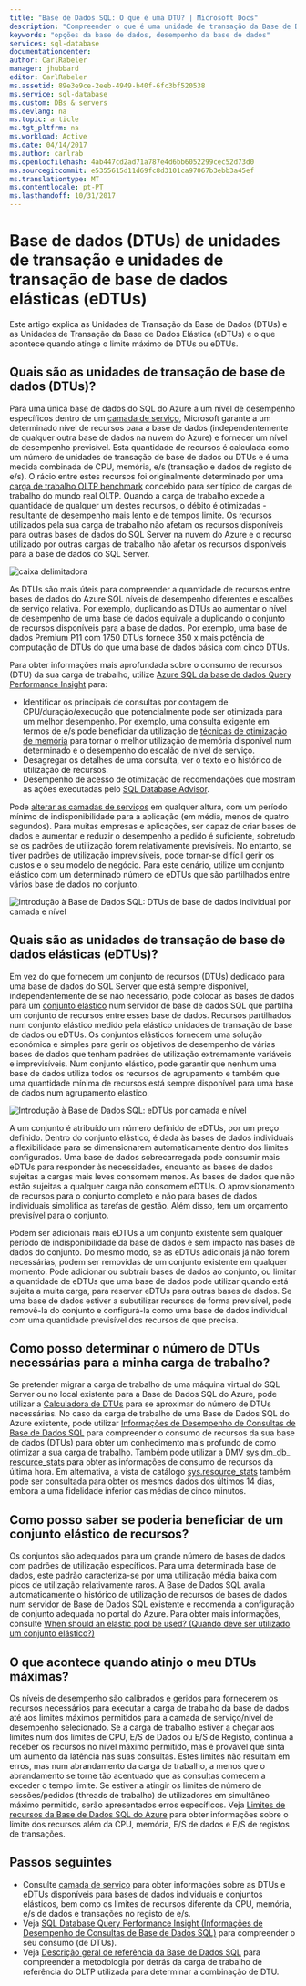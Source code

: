 ```yaml
---
title: "Base de Dados SQL: O que é uma DTU? | Microsoft Docs"
description: "Compreender o que é uma unidade de transação da Base de Dados SQL."
keywords: "opções da base de dados, desempenho da base de dados"
services: sql-database
documentationcenter: 
author: CarlRabeler
manager: jhubbard
editor: CarlRabeler
ms.assetid: 89e3e9ce-2eeb-4949-b40f-6fc3bf520538
ms.service: sql-database
ms.custom: DBs & servers
ms.devlang: na
ms.topic: article
ms.tgt_pltfrm: na
ms.workload: Active
ms.date: 04/14/2017
ms.author: carlrab
ms.openlocfilehash: 4ab447cd2ad71a787e4d6bb6052299cec52d73d0
ms.sourcegitcommit: e5355615d11d69fc8d3101ca97067b3ebb3a45ef
ms.translationtype: MT
ms.contentlocale: pt-PT
ms.lasthandoff: 10/31/2017
---
```

# <a name="database-transaction-units-dtus-and-elastic-database-transaction-units-edtus"></a>Base de dados (DTUs) de unidades de transação e unidades de transação de base de dados elásticas (eDTUs)
Este artigo explica as Unidades de Transação da Base de Dados (DTUs) e as Unidades de Transação da Base de Dados Elástica (eDTUs) e o que acontece quando atinge o limite máximo de DTUs ou eDTUs.  

## <a name="what-are-database-transaction-units-dtus"></a>Quais são as unidades de transação de base de dados (DTUs)?
Para uma única base de dados do SQL do Azure a um nível de desempenho específicos dentro de um [camada de serviço](sql-database-single-database-resources.md), Microsoft garante a um determinado nível de recursos para a base de dados (independentemente de qualquer outra base de dados na nuvem do Azure) e fornecer um nível de desempenho previsível. Esta quantidade de recursos é calculada como um número de unidades de transação de base de dados ou DTUs e é uma medida combinada de CPU, memória, e/s (transação e dados de registo de e/s). O rácio entre estes recursos foi originalmente determinado por uma [carga de trabalho OLTP benchmark](sql-database-benchmark-overview.md) concebido para ser típico de cargas de trabalho do mundo real OLTP. Quando a carga de trabalho excede a quantidade de qualquer um destes recursos, o débito é otimizadas - resultante de desempenho mais lento e de tempos limite. Os recursos utilizados pela sua carga de trabalho não afetam os recursos disponíveis para outras bases de dados do SQL Server na nuvem do Azure e o recurso utilizado por outras cargas de trabalho não afetar os recursos disponíveis para a base de dados do SQL Server.

![caixa delimitadora](./media/sql-database-what-is-a-dtu/bounding-box.png)

As DTUs são mais úteis para compreender a quantidade de recursos entre bases de dados do Azure SQL níveis de desempenho diferentes e escalões de serviço relativa. Por exemplo, duplicando as DTUs ao aumentar o nível de desempenho de uma base de dados equivale a duplicando o conjunto de recursos disponíveis para a base de dados. Por exemplo, uma base de dados Premium P11 com 1750 DTUs fornece 350 x mais potência de computação de DTUs do que uma base de dados básica com cinco DTUs.  

Para obter informações mais aprofundada sobre o consumo de recursos (DTU) da sua carga de trabalho, utilize [Azure SQL da base de dados Query Performance Insight](sql-database-query-performance.md) para:

- Identificar os principais de consultas por contagem de CPU/duração/execução que potencialmente pode ser otimizada para um melhor desempenho. Por exemplo, uma consulta exigente em termos de e/s pode beneficiar da utilização de [técnicas de otimização de memória](sql-database-in-memory.md) para tornar o melhor utilização de memória disponível num determinado e o desempenho do escalão de nível de serviço.
- Desagregar os detalhes de uma consulta, ver o texto e o histórico de utilização de recursos.
- Desempenho de acesso de otimização de recomendações que mostram as ações executadas pelo [SQL Database Advisor](sql-database-advisor.md).

Pode [alterar as camadas de serviços](sql-database-service-tiers.md) em qualquer altura, com um período mínimo de indisponibilidade para a aplicação (em média, menos de quatro segundos). Para muitas empresas e aplicações, ser capaz de criar bases de dados e aumentar e reduzir o desempenho a pedido é suficiente, sobretudo se os padrões de utilização forem relativamente previsíveis. No entanto, se tiver padrões de utilização imprevisíveis, pode tornar-se difícil gerir os custos e o seu modelo de negócio. Para este cenário, utilize um conjunto elástico com um determinado número de eDTUs que são partilhados entre vários base de dados no conjunto.

![Introdução à Base de Dados SQL: DTUs de base de dados individual por camada e nível](./media/sql-database-what-is-a-dtu/single_db_dtus.png)

## <a name="what-are-elastic-database-transaction-units-edtus"></a>Quais são as unidades de transação de base de dados elásticas (eDTUs)?
Em vez do que fornecem um conjunto de recursos (DTUs) dedicado para uma base de dados do SQL Server que está sempre disponível, independentemente de se não necessário, pode colocar as bases de dados para um [conjunto elástico](sql-database-elastic-pool.md) num servidor de base de dados SQL que partilha um conjunto de recursos entre esses base de dados. Recursos partilhados num conjunto elástico medido pela elástico unidades de transação de base de dados ou eDTUs. Os conjuntos elásticos fornecem uma solução económica e simples para gerir os objetivos de desempenho de várias bases de dados que tenham padrões de utilização extremamente variáveis e imprevisíveis. Num conjunto elástico, pode garantir que nenhum uma base de dados utiliza todos os recursos de agrupamento e também que uma quantidade mínima de recursos está sempre disponível para uma base de dados num agrupamento elástico. 

![Introdução à Base de Dados SQL: eDTUs por camada e nível](./media/sql-database-what-is-a-dtu/sqldb_elastic_pools.png)

A um conjunto é atribuído um número definido de eDTUs, por um preço definido. Dentro do conjunto elástico, é dada às bases de dados individuais a flexibilidade para se dimensionarem automaticamente dentro dos limites configurados. Uma base de dados sobrecarregada pode consumir mais eDTUs para responder às necessidades, enquanto as bases de dados sujeitas a cargas mais leves consomem menos. As bases de dados que não estão sujeitas a qualquer carga não consomem eDTUs. O aprovisionamento de recursos para o conjunto completo e não para bases de dados individuais simplifica as tarefas de gestão. Além disso, tem um orçamento previsível para o conjunto.

Podem ser adicionais mais eDTUs a um conjunto existente sem qualquer período de indisponibilidade da base de dados e sem impacto nas bases de dados do conjunto. Do mesmo modo, se as eDTUs adicionais já não forem necessárias, podem ser removidas de um conjunto existente em qualquer momento. Pode adicionar ou subtrair bases de dados ao conjunto, ou limitar a quantidade de eDTUs que uma base de dados pode utilizar quando está sujeita a muita carga, para reservar eDTUs para outras bases de dados. Se uma base de dados estiver a subutilizar recursos de forma previsível, pode removê-la do conjunto e configurá-la como uma base de dados individual com uma quantidade previsível dos recursos de que precisa.

## <a name="how-can-i-determine-the-number-of-dtus-needed-by-my-workload"></a>Como posso determinar o número de DTUs necessárias para a minha carga de trabalho?
Se pretender migrar a carga de trabalho de uma máquina virtual do SQL Server ou no local existente para a Base de Dados SQL do Azure, pode utilizar a [Calculadora de DTUs](http://dtucalculator.azurewebsites.net/) para se aproximar do número de DTUs necessárias. No caso da carga de trabalho de uma Base de Dados SQL do Azure existente, pode utilizar [Informações de Desempenho de Consultas de Base de Dados SQL](sql-database-query-performance.md) para compreender o consumo de recursos da sua base de dados (DTUs) para obter um conhecimento mais profundo de como otimizar a sua carga de trabalho. Também pode utilizar a DMV [sys.dm_db_ resource_stats](https://msdn.microsoft.com/library/dn800981.aspx) para obter as informações de consumo de recursos da última hora. Em alternativa, a vista de catálogo [sys.resource_stats](http://msdn.microsoft.com/library/dn269979.aspx) também pode ser consultada para obter os mesmos dados dos últimos 14 dias, embora a uma fidelidade inferior das médias de cinco minutos.

## <a name="how-do-i-know-if-i-could-benefit-from-an-elastic-pool-of-resources"></a>Como posso saber se poderia beneficiar de um conjunto elástico de recursos?
Os conjuntos são adequados para um grande número de bases de dados com padrões de utilização específicos. Para uma determinada base de dados, este padrão caracteriza-se por uma utilização média baixa com picos de utilização relativamente raros. A Base de Dados SQL avalia automaticamente o histórico de utilização de recursos de bases de dados num servidor de Base de Dados SQL existente e recomenda a configuração de conjunto adequada no portal do Azure. Para obter mais informações, consulte [When should an elastic pool be used? (Quando deve ser utilizado um conjunto elástico?)](sql-database-elastic-pool.md)

## <a name="what-happens-when-i-hit-my-maximum-dtus"></a>O que acontece quando atinjo o meu DTUs máximas?
Os níveis de desempenho são calibrados e geridos para fornecerem os recursos necessários para executar a carga de trabalho da base de dados até aos limites máximos permitidos para a camada de serviço/nível de desempenho selecionado. Se a carga de trabalho estiver a chegar aos limites num dos limites de CPU, E/S de Dados ou E/S de Registo, continua a receber os recursos no nível máximo permitido, mas é provável que sinta um aumento da latência nas suas consultas. Estes limites não resultam em erros, mas num abrandamento da carga de trabalho, a menos que o abrandamento se torne tão acentuado que as consultas comecem a exceder o tempo limite. Se estiver a atingir os limites de número de sessões/pedidos (threads de trabalho) de utilizadores em simultâneo máximo permitido, serão apresentados erros específicos. Veja [Limites de recursos da Base de Dados SQL do Azure]( sql-database-resource-limits.md#what-happens-when-database-and-elastic-pool-resource-limits-are-reached) para obter informações sobre o limite dos recursos além da CPU, memória, E/S de dados e E/S de registos de transações.

## <a name="next-steps"></a>Passos seguintes
* Consulte [camada de serviço](sql-database-service-tiers.md) para obter informações sobre as DTUs e eDTUs disponíveis para bases de dados individuais e conjuntos elásticos, bem como os limites de recursos diferente da CPU, memória, e/s de dados e transações no registo de e/s.
* Veja [SQL Database Query Performance Insight (Informações de Desempenho de Consultas de Base de Dados SQL)](sql-database-query-performance.md) para compreender o seu consumo (de DTUs).
* Veja [Descrição geral de referência da Base de Dados SQL](sql-database-benchmark-overview.md) para compreender a metodologia por detrás da carga de trabalho de referência do OLTP utilizada para determinar a combinação de DTU.
